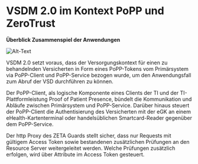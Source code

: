 # VSDM 2.0 im Kontext PoPP und ZeroTrust

**Überblick Zusammenspiel der Anwendungen**

![Alt-Text](/images/Systemüberblick_V_P_Z.png)

VSDM 2.0 setzt voraus, dass der Versorgungskontext für einen zu behandelnden Versicherten in Form eines PoPP-Tokens vom Primärsystem via PoPP-Client und PoPP-Service bezogen wurde, um den Anwendungsfall zum Abruf der VSD durchführen zu können.

Der PoPP-Client, als logische Komponente eines Clients der TI und der TI-Plattformleistung Proof of Patient Presence, bündelt die Kommunikation und Abläufe zwischen Primärsystem und PoPP-Service. Darüber hinaus steuert der PoPP-Client die Authentisierung des Versicherten mit der eGK an einem eHealth-Kartenterminal oder handelsüblichen Smartcard-Reader gegenüber dem PoPP-Service.

Der http Proxy des ZETA Guards stellt sicher, dass nur Requests mit gültigem Access Token sowie bestandenen zusätzlichen Prüfungen an den Resource Server weitergeleitet werden. Welche Prüfungen zusätzlich erfolgen, wird über Attribute im Access Token gesteuert.
